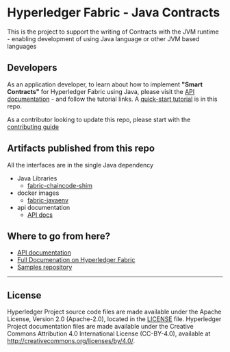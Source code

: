 # Hyperledger Fabric - Java Contracts

This is the project to support the writing of Contracts with the JVM runtime - enabling development of using Java language or other JVM based languages

## Developers

As an application developer, to learn about how to implement **"Smart Contracts"** for Hyperledger Fabric using Java, please visit the [API documentation](https://fabric-chaincode-java.github.io/) - and follow the tutorial links. A [quick-start tutorial](TUTORIAL.md) is in this repo.

As a contributor looking to update this repo, please start with the [contributing guide](CONTRIBUTING.md)

## Artifacts published from this repo

All the interfaces are in the single Java dependency

- Java Libraries
    - [fabric-chaincode-shim](https://mvnrepository.com/artifact/org.hyperledger.fabric-chaincode-java/fabric-chaincode-shim)
- docker images
    - [fabric-javaenv](https://hub.docker.com/r/hyperledger/fabric-javaenv)
- api documentation
    - [API docs](https://fabric-chaincode-java.github.io/)    

## Where to go from here?

- [API documentation](https://fabric-chaincode-java.github.io/)
- [Full Documenation on Hyperledger Fabric](https://hyperledger-fabric.readthedocs.io/en/release-1.4/)
- [Samples repository](https://github.com/hyperledger/fabric-samples)

---

## License <a name="license"></a>

Hyperledger Project source code files are made available under the Apache
License, Version 2.0 (Apache-2.0), located in the [LICENSE](LICENSE) file.
Hyperledger Project documentation files are made available under the Creative
Commons Attribution 4.0 International License (CC-BY-4.0), available at http://creativecommons.org/licenses/by/4.0/.
